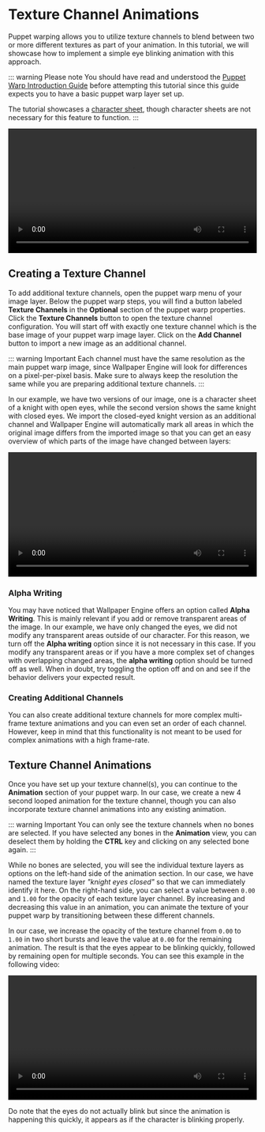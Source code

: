 # Texture Channel Animations

Puppet warping allows you to utilize texture channels to blend between two or more different textures as part of your animation. In this tutorial, we will showcase how to implement a simple eye blinking animation with this approach.

::: warning Please note
You should have read and understood the [Puppet Warp Introduction Guide](/scene/puppet-warp/introduction) before attempting this tutorial since this guide expects you to have a basic puppet warp layer set up.

The tutorial showcases a [character sheet](/scene/puppet-warp/charactersheet), though character sheets are not necessary for this feature to function.
:::

<video width="100%" controls autoplay loop>
  <source src="/videos/puppet_warp_eye_blinking.mp4" type="video/mp4">
  Your browser does not support the video tag.
</video>

## Creating a Texture Channel

To add additional texture channels, open the puppet warp menu of your image layer. Below the puppet warp steps, you will find a button labeled **Texture Channels** in the **Optional** section of the puppet warp properties. Click the **Texture Channels** button to open the texture channel configuration. You will start off with exactly one texture channel which is the base image of your puppet warp image layer. Click on the **Add Channel** button to import a new image as an additional channel.

::: warning Important
Each channel must have the same resolution as the main puppet warp image, since Wallpaper Engine will look for differences on a pixel-per-pixel basis. Make sure to always keep the resolution the same while you are preparing additional texture channels.
:::

In our example, we have two versions of our image, one is a character sheet of a knight with open eyes, while the second version shows the same knight with closed eyes. We import the closed-eyed knight version as an additional channel and Wallpaper Engine will automatically mark all areas in which the original image differs from the imported image so that you can get an easy overview of which parts of the image have changed between layers:

<video width="100%" controls loop>
  <source src="/videos/puppet_warp_texture_channel_setup.mp4" type="video/mp4">
  Your browser does not support the video tag.
</video>

### Alpha Writing

You may have noticed that Wallpaper Engine offers an option called **Alpha Writing**. This is mainly relevant if you add or remove transparent areas of the image. In our example, we have only changed the eyes, we did not modify any transparent areas outside of our character. For this reason, we turn off the **Alpha writing** option since it is not necessary in this case. If you modify any transparent areas or if you have a more complex set of changes with overlapping changed areas, the **alpha writing** option should be turned off as well. When in doubt, try toggling the option off and on and see if the behavior delivers your expected result.

### Creating Additional Channels

You can also create additional texture channels for more complex multi-frame texture animations and you can even set an order of each channel. However, keep in mind that this functionality is not meant to be used for complex animations with a high frame-rate.

## Texture Channel Animations

Once you have set up your texture channel(s), you can continue to the **Animation** section of your puppet warp. In our case, we create a new 4 second looped animation for the texture channel, though you can also incorporate texture channel animations into any existing animation.

::: warning Important
You can only see the texture channels when no bones are selected. If you have selected any bones in the **Animation** view, you can deselect them by holding the **CTRL** key and clicking on any selected bone again.
:::

While no bones are selected, you will see the individual texture layers as options on the left-hand side of the animation section. In our case, we have named the texture layer *"knight eyes closed"* so that we can immediately identify it here. On the right-hand side, you can select a value between `0.00` and `1.00` for the opacity of each texture layer channel. By increasing and decreasing this value in an animation, you can animate the texture of your puppet warp by transitioning between these different channels.

In our case, we increase the opacity of the texture channel from `0.00` to `1.00` in two short bursts and leave the value at `0.00` for the remaining animation. The result is that the eyes appear to be blinking quickly, followed by remaining open for multiple seconds. You can see this example in the following video:

<video width="100%" controls loop>
  <source src="/videos/puppet_warp_texture_channel_animation.mp4" type="video/mp4">
  Your browser does not support the video tag.
</video>

Do note that the eyes do not actually blink but since the animation is happening this quickly, it appears as if the character is blinking properly.